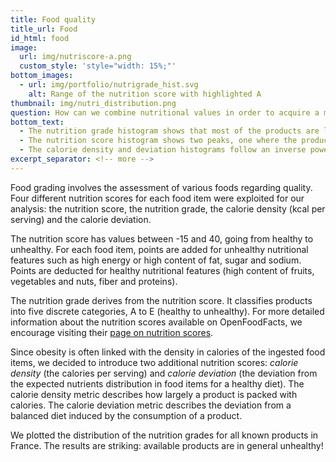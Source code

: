 ```yaml
---
title: Food quality
title_url: Food
id_html: food
image:
  url: img/nutriscore-a.png
  custom_style: 'style="width: 15%;"'
bottom_images:
  - url: img/portfolio/nutrigrade_hist.svg
    alt: Range of the nutrition score with highlighted A
thumbnail: img/nutri_distribution.png
question: How can we combine nutritional values in order to acquire a metric that indicates the obesogenic level of each food item?
bottom_text:
  - The nutrition grade histogram shows that most of the products are labeled with a 3 or higher, which indicates that healthy products are rare.
  - The nutrition score histogram shows two peaks, one where the products are around 0 (i.e. nutrition grade of 2) and the other one with products around 15 (nutrition grade of 4). Most products are however well above 0 (i.e. nutrition grade of 2 or higher), hence the lack of healthy products is reinforced.
  - The calorie density and deviation histograms follow an inverse power law. Most products have a low calorie density and deviation.
excerpt_separator: <!-- more -->
---
```

Food grading involves the assessment of various foods regarding quality. Four different nutrition scores for each food item were exploited for our analysis: the nutrition score, the nutrition grade, the calorie density (kcal per serving) and the calorie deviation.

<!-- more -->
The nutrition score has values between -15 and 40, going from healthy to unhealthy. For each food item, points are added for unhealthy nutritional features such as high energy or high content of fat, sugar and sodium. Points are deducted for healthy nutritional features (high content of fruits, vegetables and nuts, fiber and proteins).


The nutrition grade derives from the nutrition score. It classifies products into five discrete categories, A to E (healthy to unhealthy). For more detailed information about the nutrition scores available on OpenFoodFacts, we encourage visiting their [page on nutrition scores](https://fr.openfoodfacts.org/nutriscore).

Since obesity is often linked with the density in calories of the ingested food items, we decided to introduce two additional nutrition scores: *calorie density* (the calories per serving) and *calorie deviation* (the deviation from the expected nutrients distribution in food items for a healthy diet). The calorie density metric describes how largely a product is packed with calories. The calorie deviation metric describes the deviation from a balanced diet induced by the consumption of a product.


We plotted the distribution of the nutrition grades for all known products in France. The results are striking: available products are in general unhealthy!



